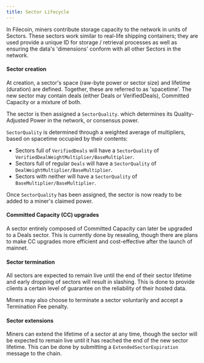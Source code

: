 ```yaml
---
title: Sector Lifecycle
---
```


In Filecoin, miners contribute storage capacity to the network in units of Sectors. These sectors work similar to real-life shipping containers; they are used provide a unique ID for storage / retrieval processes as well as ensuring the data's 'dimensions' conform with all other Sectors in the network.

#### Sector creation

At creation, a sector's space (raw-byte power or sector size) and lifetime (duration) are defined. Together, these are referred to as 'spacetime'. The new sector may contain deals (either Deals or VerifiedDeals), Committed Capacity or a mixture of both. 

The sector is then assigned a `SectorQuality`. which determines its Quality-Adjusted Power in the network, or consensus power.

`SectorQuality` is determined through a weighted average of multipliers, based on spacetime occupied by their contents:

* Sectors full of `VerifiedDeals` will have a `SectorQuality` of `VerifiedDealWeightMultiplier/BaseMultiplier`.
* Sectors full of regular `Deals` will have a `SectorQuality` of `DealWeightMultiplier/BaseMultiplier`.
* Sectors with neither will have a `SectorQuality` of `BaseMultiplier/BaseMultiplier`.

Once `SectorQuality` has been assigned, the sector is now ready to be added to a miner's claimed power.

#### Committed Capacity (CC) upgrades

A sector entirely composed of Committed Capacity can later be upgraded to a Deals sector. This is currently done by resealing, though there are plans to make CC upgrades more efficient and cost-effective after the launch of mainnet.

#### Sector termination 

All sectors are expected to remain live until the end of their sector lifetime and early dropping of sectors will result in slashing. This is done to provide clients a certain level of guarantee on the reliability of their hosted data.

Miners may also choose to terminate a sector voluntarily and accept a Termination Fee penalty.

#### Sector extensions

Miners can extend the lifetime of a sector at any time, though the sector will be expected to remain live until it has reached the end of the new sector lifetime. This can be done by submitting a `ExtendedSectorExpiration` message to the chain.


